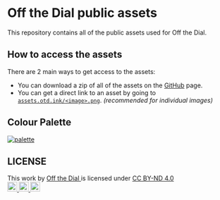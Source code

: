 # Off the Dial public assets
This repository contains all of the public assets used for Off the Dial.

## How to access the assets
There are 2 main ways to get access to the assets:
- You can download a zip of all of the assets on the [GitHub](https://github.com/offthedial/assets) page.
- You can get a direct link to an asset by going to [`assets.otd.ink/<image>.png`](https://assets.otd.ink). *(recommended for individual images)*

## Colour Palette
[![palette](palette.png)](
https://coolors.co/5d9194-1abfc7-39fa96-fb788b-c71a8a)

## LICENSE
<p xmlns:cc="http://creativecommons.org/ns#">
  This work by
  <a rel="cc:attributionURL dct:creator" property="cc:attributionName" href="https://otd.ink">
    Off the Dial
  </a>
  is licensed under
  <a href="http://creativecommons.org/licenses/by-nd/4.0/?ref=chooser-v1" target="_blank" rel="license noopener noreferrer">
    CC BY-ND 4.0
    <br />
    <img height="22px" src="https://mirrors.creativecommons.org/presskit/icons/cc.svg" />
    <img height="22px" src="https://mirrors.creativecommons.org/presskit/icons/by.svg" />
    <img height="22px" src="https://mirrors.creativecommons.org/presskit/icons/nd.svg" />
  </a>
</p>
